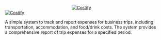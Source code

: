 <div align="center">
    <a href="https://git.io/typing-svg">
        <img src="https://readme-typing-svg.demolab.com?font=Inter&weight=800&size=40&duration=1000&&pause=10&color=27F786&center=true&vCenter=true&repeat=false&random=false&width=600&lines=Costify" alt="Costify" />
    </a>
</div>

<div>
    <a href="https://git.io/typing-svg">
        <img src="https://readme-typing-svg.demolab.com?font=Inter&weight=500&size=25&duration=1000&pause=10&color=27F786&vCenter=true&repeat=false&random=false&width=600&lines=Costify" alt="Costify" />
    </a>
    <p>A simple system to track and report expenses for business trips, including transportation, accommodation, and food/drink costs. The system provides a comprehensive report of trip expenses for a specified period.</p>
</div>